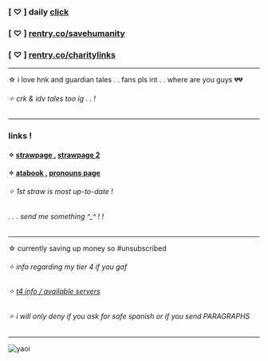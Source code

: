 ### [ ♡ ] daily [click](https://arab.org/click-to-help/)
### [ ♡ ] [rentry.co/savehumanity](https://rentry.co/savehumanity)
### [ ♡ ] [rentry.co/charitylinks](https://rentry.co/charitylinks)
***
☆ i love hnk and guardian tales . . fans pls int . . where are you guys 💔💔
###### ✧ crk & idv tales too ig . . !
***
### links !

#### ✧ [ strawpage ,](https://bonesofjewel.straw.page) [ strawpage 2 ](https://syntheticpearl.straw.page)
#### ✧ [ atabook ,](https://bonesofjewel.atabook.org) [ pronouns page ](https://en.pronouns.page/@bonesofjewel)
###### ✧ 1st straw is most up-to-date !
###### . . . send me something ^_^ ! !
***
☆ currently saving up money so #unsubscribed 
###### ✧ info regarding my tier 4 if you gaf
###### ✧ [ t4 info / available servers](https://rentry.co/etherealdecay)
###### ✧ i will only deny if you ask for safe spanish or if you send PARAGRAPHS
***
![yaoi](https://files.catbox.moe/8s02nz.png)
